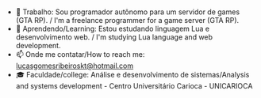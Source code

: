 
###

- 🔭 Trabalho: Sou programador autônomo para um servidor de games (GTA RP). / 
I'm a freelance programmer for a game server (GTA RP).
- 🌱 Aprendendo/Learning: Estou estudando linguagem Lua e desenvolvimento web. / I'm studying Lua language and web development.
- 📫 Onde me contatar/How to reach me: lucasgomesribeiroskt@hotmail.com
- 🎓 Faculdade/college: Análise e desenvolvimento de sistemas/Analysis and systems development - Centro Universitário Carioca - UNICARIOCA
>
